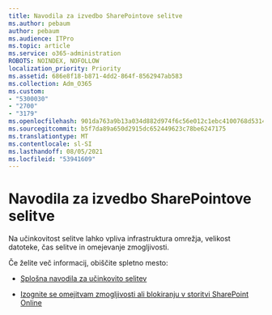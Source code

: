 ```yaml
---
title: Navodila za izvedbo SharePointove selitve
ms.author: pebaum
author: pebaum
ms.audience: ITPro
ms.topic: article
ms.service: o365-administration
ROBOTS: NOINDEX, NOFOLLOW
localization_priority: Priority
ms.assetid: 686e8f18-b871-4dd2-864f-8562947ab583
ms.collection: Adm_O365
ms.custom:
- "5300030"
- "2700"
- "3179"
ms.openlocfilehash: 901da763a9b13a034d882d974f6c56e012c1ebc4100768d5314a2e8fa80bdb31
ms.sourcegitcommit: b5f7da89a650d2915dc652449623c78be6247175
ms.translationtype: MT
ms.contentlocale: sl-SI
ms.lasthandoff: 08/05/2021
ms.locfileid: "53941609"
---
```

# <a name="sharepoint-migration-performance-guidance"></a>Navodila za izvedbo SharePointove selitve

Na učinkovitost selitve lahko vpliva infrastruktura omrežja, velikost datoteke, čas selitve in omejevanje zmogljivosti.

Če želite več informacij, obiščite spletno mesto:

- [Splošna navodila za učinkovito selitev](https://docs.microsoft.com/sharepointmigration/sharepoint-online-and-onedrive-migration-speed)

- [Izognite se omejitvam zmogljivosti ali blokiranju v storitvi SharePoint Online](https://docs.microsoft.com/sharepoint/dev/general-development/how-to-avoid-getting-throttled-or-blocked-in-sharepoint-online)
